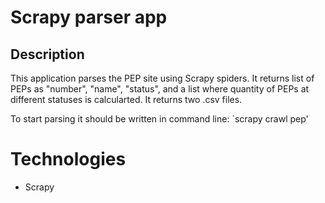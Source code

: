 # Scrapy parser app

## Description
This application parses the PEP site using Scrapy spiders.
It returns list of PEPs as "number", "name", "status", and a list where quantity of PEPs at different statuses is calcularted. It returns two .csv files.

To start parsing it should be written in command  line:
`scrapy crawl pep'

# Technologies
- Scrapy


